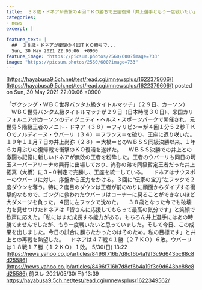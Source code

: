 ```yaml
---
title:  ３８歳・ドネアが衝撃の４回ＴＫＯ勝ちで王座復帰「井上選手ともう一度戦いたい」★2  
categories:
- news
excerpt: |
  
feature_text: |
  ##  ３８歳・ドネアが衝撃の４回ＴＫＯ勝ちで...
  Sun, 30 May 2021 22:00:06  +0900
feature_image: "https://picsum.photos/2560/600?image=733"
image: "https://picsum.photos/2560/600?image=733"
---
```


[https://hayabusa9.5ch.net/test/read.cgi/mnewsplus/1622379606/](https://hayabusa9.5ch.net/test/read.cgi/mnewsplus/1622379606/)
posted on Sun, 30 May 2021 22:00:06  +0900

<!--more-->

「ボクシング・ＷＢＣ世界バンタム級タイトルマッチ」（２９日、カーソン） 　ＷＢＣ世界バンタム級タイトルマッチが２９日（日本時間３０日）、米国カリフォルニア州カーソンのディグニティ・ヘルス・スポーツパークで開催され、元世界５階級王者のノニト・ドネア（３８）＝フィリピン＝が４回１分５２秒ＴＫＯでノルディーヌ・ウバーリ（３４）＝フランス＝を破り、王座に返り咲いた。１９年１１月７日の井上尚弥（２８）＝大橋＝とのＷＢＳＳ同級決勝以来、１年６カ月ぶりの復帰戦で衝撃のＫＯ復活を遂げた。 　ＷＢＳＳ決勝での井上との激闘も記憶に新しいドネアが無敗の王者を粉砕した。王者のウバーリも同日の埼玉スーパーアリーナの興行に出場しており、尚弥の弟で同級暫定王者だった井上拓真（大橋）に３−０判定で完勝し、王座を統一している。 　ドネアはサウスポーのウバーリに対し、序盤から圧力をかける。３回に“伝家の宝刀”左フックで２度ダウンを奪う。特に２度目のダウンは王者が前のめりに顔面からダイブする衝撃的なもので、ゴングに救われたウバーリはコーナーに戻ることができないほど大ダメージを負った。４回に左フックで沈めた。 　３８歳となった今でも破壊力を見せつけたドネアは「皆さんに応援してもらって最高の気分です」と笑顔で歓声に応えた。「私にはまだ成長する能力がある。もちろん井上選手にはあの時勝てませんでしたが、もう一度戦いたいと思っていました。そして今日、この成果を出しました。今日の試合に勝ちたかったのはそのため。私の目標です」と井上との再戦を熱望した。 　ドネアは４７戦４１勝（２７ＫＯ）６敗。ウバーリは１８戦１７勝（１２ＫＯ）１敗。 5/30(日) 13:22 [https://news.yahoo.co.jp/articles/8496f716b7d8cf6b4a19f3c9d643bc88c8d25586](https://news.yahoo.co.jp/articles/8496f716b7d8cf6b4a19f3c9d643bc88c8d25586) 前スレ 2021/05/30(日) 13:39 https://hayabusa9.5ch.net/test/read.cgi/mnewsplus/1622349562/
